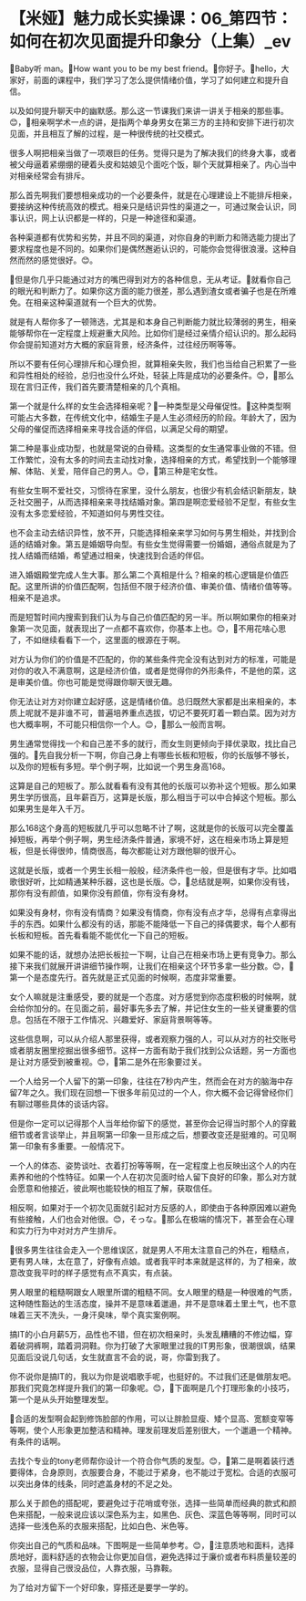 # 【米娅】魅力成长实操课：06_第四节：如何在初次见面提升印象分（上集）_ev

🎼Baby听 man。🎼How want you to be my best friend。🎼你好子。🎼hello，大家好，前面的课程中，我们学习了怎么提供情绪价值，学习了如何建立和提升自信。

以及如何提升聊天中的幽默感。那么这一节课我们来讲一讲关于相亲的那些事。😊，🎼相亲啊学术一点的讲，是指两个单身男女在第三方的主持和安排下进行初次见面，并且相互了解的过程，是一种很传统的社交模式。

很多人啊把相亲当做了一项艰巨的任务。觉得只是为了解决我们的终身大事，或者被父母逼着紧绷绷的硬着头皮和姑娘见个面吃个饭，聊个天就算相亲了。内心当中对相亲经常会有排斥。

那么首先啊我们要想相亲成功的一个必要条件，就是在心理建设上不能排斥相亲，要接纳这种传统高效的模式。相亲只是结识异性的渠道之一，可通过聚会认识，同事认识，网上认识都是一样的，只是一种途径和渠道。

各种渠道都有优势和劣势，并且不同的渠道，对你自身的判断力和筛选能力提出了要求程度也是不同的。如果你们是偶然邂逅认识的，可能你会觉得很浪漫。这种自然而然的感觉很好。😊。

🎼但是你几乎只能通过对方的嘴巴得到对方的各种信息，无从考证。🎼就看你自己的眼光和判断力了。如果你这方面的能力很差，那么遇到渣女或者骗子也是在所难免。在相亲这种渠道就有一个巨大的优势。

就是有人帮你多了一顿筛选，尤其是和本身自己判断能力就比较薄弱的男生，相亲能够帮你在一定程度上规避重大风险。比如你们是经过亲情介绍认识的。那么起码你会提前知道对方大概的家庭背景，经济条件，过往经历啊等等。

所以不要有任何心理排斥和心理负担，就算相亲失败，我们也当给自己积累了一些和异性相处的经验，总归也没什么坏处，轻装上阵是成功的必要条件。😊，🎼那么现在言归正传，我们首先要清楚相亲的几个真相。

第一个就是什么样的女生会选择相亲呢？🎼一种类型是父母催促性。🎼这种类型啊可能占大多数，在传统文化中，结婚生子是人生必须经历的阶段。年龄大了，因为父母的催促而选择相亲来寻找合适的伴侣，以满足父母的期望。

第二种是事业成功型，也就是常说的白骨精。这类型的女生通常事业做的不错。但工作繁忙，没有太多的时间去主动找对象，选择相亲的方式，希望找到一个能够理解、体贴、关爱，陪伴自己的男人。😊，🎼第三种是宅女性。

有些女生啊不爱社交，习惯待在家里，没什么朋友，也很少有机会结识新朋友，缺乏社交圈子，从而选择相亲来寻找结婚对象。第四是啊恋爱经验不足型，有些女生没有太多恋爱经验，不知道如何与男性交往。

也不会主动去结识异性，放不开，只能选择相亲来学习如何与男生相处，并找到合适的结婚对象。第五是婚姻导向型。有些女生觉得需要一份婚姻，通俗点就是为了找人结婚而结婚，希望通过相亲，快速找到合适的伴侣。

进入婚姻殿堂完成人生大事。那么第二个真相是什么？相亲的核心逻辑是价值匹配。这里所讲的价值匹配啊，包括但不限于经济价值、审美价值、情绪价值等等。相亲不是追求。

而是短暂时间内搜索到我们认为与自己价值匹配的另一半。所以啊如果你的相亲对象第一次见面，就表现出了一点都不喜欢你，你基本上也。😊，🎼不用花啥心思了，不如继续看看下一个，这里面的根源在于啊。

对方认为你们的价值是不匹配的，你的某些条件完全没有达到对方的标准，可能是对你的收入不满意啊，这是经济价值，或者是觉得你的外形条件，不是他的菜，这是审美价值。你也可能是觉得跟你聊天很无趣。

你无法让对方对你建立起好感，这是情绪价值。总归既然大家都是出来相亲的，本质上呢就不是非谁不可，普遍培养重点选拔，切记不要死盯着一颗白菜。因为对方也大概率啊，不可能只相信你一个人。😊，🎼那么一般而言啊。

男生通常觉得找一个和自己差不多的就行，而女生则更倾向于择优录取，找比自己强的。🎼先自我分析一下啊，你自己身上有哪些长板和短板，你的长版够不够长，以及你的短板有多短。举个例子啊，比如说一个男生身高168。

这算是自己的短板了。那么就看看有没有其他的长版可以弥补这个短板。那么如果男生学历很高，且年薪百万，这算是长版，那么相当于可以中合掉这个短板。那么如果男生是年入千万。

那么168这个身高的短板就几乎可以忽略不计了啊，这就是你的长版可以完全覆盖掉短板，再举个例子啊，男生经济条件普通，家境不好，这在相亲市场上算是短板，但是长得很帅，情商很高，每次都能让对方跟他聊的很开心。

这就是长版，或者一个男生长相一般般，经济条件也一般，但是很有才华。比如唱歌很好听，比如精通某种乐器，这也是长版。😊，🎼总结就是啊，如果你没有钱，那你有没有颜值，如果你没有颜值，你有没有身材。

如果没有身材，你有没有情商？如果没有情商，你有没有点才华，总得有点拿得出手的东西。如果什么都没有的话，那能不能降低一下自己的择偶要求，每个人都有长板和短板。首先看看能不能优化一下自己的短板。

如果不能的话，就想办法把长板拉一下啊，让自己在相亲市场上更有竞争力。那么接下来我们就展开讲讲细节操作啊，让我们在相亲这个环节多拿一些分数。😊，🎼第一个是态度先行。首先就是正式见面的时候啊，态度非常重要。

女个人嘛就是注重感受，要的就是一个态度。对方感觉到你态度积极的时候啊，就会给你加分的。在见面之前，最好事先多去了解，并记住女生的一些关键重要的信息。包括在不限于工作情况、兴趣爱好、家庭背景啊等等。

这些信息啊，可以从介绍人那里获得，或者观察力强的人，可以从对方的社交账号或者朋友圈里挖掘出很多细节。这样一方面有助于我们找到公众话题，另一方面也是让对方感受到被重视。😊，🎼第二是外在形象要过关。

一个人给另一个人留下的第一印象，往往在7秒内产生，然而会在对方的脑海中存留7年之久。我们现在回想一下很多年前见过的一个人，你大概不会记得曾经你们有聊过哪些具体的谈话内容。

但是你一定可以记得那个人当年给你留下的感觉，甚至你会记得当时那个人的穿戴细节或者言谈举止，并且啊第一印象一旦形成之后，想要改变还是挺难的。可见啊第一印象有多重要。一般情况下。

一个人的体态、姿势谈吐、衣着打扮等等啊，在一定程度上也反映出这个人的内在素养和他的个性特征。如果一个人在初次见面时给人留下良好的印象，那么对方就会愿意和他接近，彼此啊也能较快的相互了解，获取信任。

相反啊，如果对于一个初次见面就引起对方反感的人，即使由于各种原因难以避免有些接触，人们也会对他很。😊，そっな。🎼那么在极端的情况下，甚至会在心理和实力行为中对对方产生排斥。

🎼很多男生往往会走入一个思维误区，就是男人不用太注意自己的外在，粗糙点，更有男人味，太在意了，好像有点娘。或者我平时本来就是这样的，为了相亲，故意改变我平时的样子感觉有点不真实，有点装。

男人眼里的粗糙啊跟女人眼里所谓的粗糙不同。女人眼里的糙是一种很难的气质，这种随性豁达的生活态度，操并不是意味着邋遢，并不是意味着土里土气，也不意味着三天不洗头，一身汗臭味，举个真实案例啊。

搞IT的小白月薪5万，品性也不错，但在初次相亲时，头发乱糟糟的不修边幅，穿着破洞裤啊，踏着洞洞鞋。你为打破了大家眼里过我的IT男形象，很潮很飒，结果见面后没说几句话，女生就直言不会的说，哥，你雷到我了。

你不说你是搞IT的，我以为你是说唱歌手呢，也挺好的。不过我们还是做朋友吧。那我们究竟怎样提升我们的第一印象呢。😊，🎼下面啊是几个打理形象的小技巧，第一个是从头开始整理发型。

🎼合适的发型啊会起到修饰脸部的作用，可以让胖脸显瘦、矮个显高、宽额变窄等等啊，使个人形象更加整洁和精神。理发前理发后差别很大，一个邋遢一个精神。有条件的话啊。

去找个专业的tony老师帮你设计一个符合你气质的发型。😊，🎼第二是啊着装行透要得体，合身原则，衣服要合身，不能过于紧身，也不能过于宽松。合适的衣服可以突出身体的线条，同时遮盖身材的不足之处。

那么关于颜色的搭配呢，要避免过于花哨或夸张，选择一些简单而经典的款式和颜色来搭配，一般来说应该以深色系为主，如黑色、灰色、深蓝色等等啊，同时可以选择一些浅色系的衣服来搭配，比如白色、米色等。

你突出自己的气质和品味。下图啊是一些简单参考。😊，🎼注意质地和面料，选择质地好，面料舒适的衣物会让你更加自信，避免选择过于廉价或者布料质量较差的衣服，显得自己很没品位，人靠衣服，马靠鞍。

为了给对方留下一个好印象，穿搭还是要学一学的。
